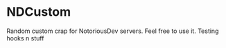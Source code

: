 NDCustom
========

Random custom crap for NotoriousDev servers. Feel free to use it.
Testing hooks n stuff
